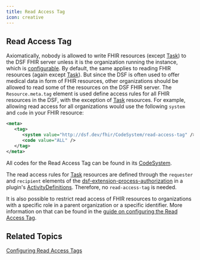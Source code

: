 ```yaml
---
title: Read Access Tag
icon: creative
---
```


## Read Access Tag

Axiomatically, nobody is allowed to write FHIR resources (except [Task](../fhir/task.md)) to the DSF FHIR server unless it is the organization running the instance, which is [configurable](https://dsf.dev/operations/latest/fhir/configuration.html#dev-dsf-fhir-server-organization-identifier-value). By default, the same applies to reading FHIR resources (again except [Task](../fhir/task.md)). But since the DSF is often used to offer medical data in form of FHIR resources, other organizations should be allowed to read some of the resources on the DSF FHIR server. The `Resource.meta.tag` element is used define access rules for all FHIR resources in the DSF, with the exception of [Task](../fhir/task.md) resources. For example, allowing read access for all organizations would use the following `system` and `code` in your FHIR resource:

```xml
<meta>
   <tag>
      <system value="http://dsf.dev/fhir/CodeSystem/read-access-tag" />
      <code value="ALL" />
   </tag>
</meta>
```
All codes for the Read Access Tag can be found in its [CodeSystem](https://github.com/datasharingframework/dsf/blob/main/dsf-fhir/dsf-fhir-validation/src/main/resources/fhir/CodeSystem/dsf-read-access-tag-1.0.0.xml).

The read access rules for [Task](../fhir/task.md) resources are defined through the `requester` and `recipient` elements of the  [dsf-extension-process-authorization](https://github.com/datasharingframework/dsf/blob/main/dsf-fhir/dsf-fhir-validation/src/main/resources/fhir/StructureDefinition/dsf-extension-process-authorization-1.0.0.xml) in a plugin's [ActivityDefinitions](../fhir/activitydefinition.md). Therefore, no `read-access-tag` is needed.

It is also possible to restrict read access of FHIR resources to organizations with a specific role in a parent organization or a specific identifier. More information on that can be found in the [guide on configuring the Read Access Tag](../guides/configuring-read-access-tags.md).

## Related Topics
[Configuring Read Access Tags](../guides/configuring-read-access-tags.md)